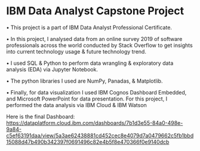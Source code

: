 # IBM Data Analyst Capstone Project


•	This project is a part of IBM Data Analyst Professional Certificate.

•	In this project, I analysed data from an online survey 2019 of software professionals across the world conducted by Stack Overflow to get insights into current technology usage & future technology trend.

•	I used SQL & Python to perform data wrangling & exploratory data analysis (EDA) via Jupyter Notebook. 

•	The python libraries I used are NumPy, Panadas, & Matplotlib.

•	Finally, for data visualization I used IBM Cognos Dashboard Embedded, and Microsoft PowerPoint for data presentation. For this project, I performed the data analysis via IBM Cloud & IBM Watson


Here is the final Dashboard:
https://dataplatform.cloud.ibm.com/dashboards/7b1d3e55-84a0-498e-9a84-c5ef63191daa/view/5a3ae62438881cd452cec8e4079d7a0479662c5fb1bbd15088d47b490b342397f0691496c82e4b5f8e470366f0e9140dcb 
